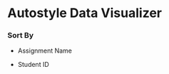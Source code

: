 Autostyle Data Visualizer
=========================

### Sort By
-   Assignment Name

-   Student ID
